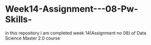 # Week14-Assignment---08-Pw-Skills-
 in this repository i am completed week 14(Assignment no 08) of Data Science Master 2.0 course
